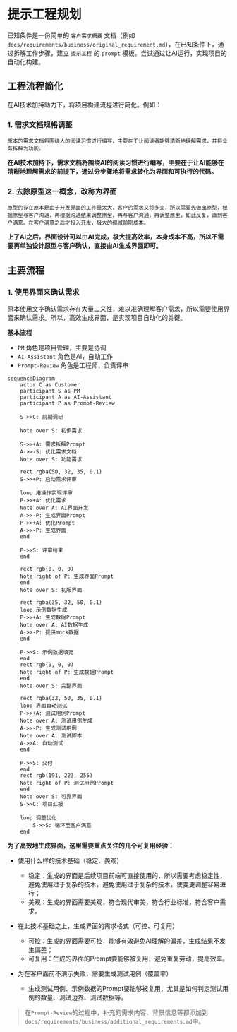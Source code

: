 # 提示工程规划

已知条件是一份简单的 `客户需求概要` 文档（例如 `docs/requirements/business/original_requirement.md`），在已知条件下，通过拆解工作步骤，建立 `提示工程` 的 `prompt` 模板。尝试通过让AI运行，实现项目的自动化构建。

## 工程流程简化

在AI技术加持助力下，将项目构建流程进行简化。例如：

### 1. **需求文档**规格调整

    原本的需求文档将围绕人的阅读习惯进行编写，主要在于让阅读者能够清晰地理解需求，并将业务拆解为功能。

**在AI技术加持下，需求文档将围绕AI的阅读习惯进行编写，主要在于让AI能够在清晰地理解需求的前提下，通过分步骤地将需求转化为界面和可执行的代码。**

### 2. 去除**原型**这一概念，改称为**界面**

    原型的存在原本是由于开发界面的工作量太大，客户的需求又将多变，所以需要先做出原型，根据原型与客户沟通，再根据沟通结果调整原型，再与客户沟通，再调整原型，如此反复，直到客户满意。在客户满意之后才投入开发，极大的缩减前期成本。

**上了AI之后，界面设计可以由AI完成，极大提高效率，本身成本不高，所以不需要再单独设计原型与客户确认，直接由AI生成界面即可。**


## 主要流程

### 1. 使用界面来确认需求

原本使用文字确认需求存在大量二义性，难以准确理解客户需求，所以需要使用界面来确认需求。所以，高效生成界面，是实现项目自动化的关键。

**基本流程**

- `PM` 角色是项目管理，主要是协调
- `AI-Assistant` 角色是AI，自动工作
- `Prompt-Review` 角色是工程师，负责评审

```mermaid
sequenceDiagram
    actor C as Customer
    participant S as PM
    participant A as AI-Assistant
    participant P as Prompt-Review

    S->>C: 前期调研

    Note over S: 初步需求
    
    S->>+A: 需求拆解Prompt
    A->>-S: 优化需求文档
    Note over S: 功能需求

    rect rgba(50, 32, 35, 0.1)
    S->>+P: 启动需求评审

    loop 用操作实现评审
    P->>+A: 优化需求
    Note over A: AI界面开发
    A->>-P: 生成界面Prompt
    P->>+A: 优化Prompt
    A->>-P: 生成界面
    end

    P->>S: 评审结束
    end

    rect rgb(0, 0, 0)
    Note right of P: 生成界面Prompt
    end
    Note over S: 初版界面

    rect rgba(35, 32, 50, 0.1)
    loop 示例数据生成
    P->>+A: 生成数据Prompt
    Note over A: AI数据生成
    A->>-P: 提供mock数据
    end

    P->>S: 示例数据填充
    end
    rect rgb(0, 0, 0)
    Note right of P: 生成数据Prompt
    end
    Note over S: 完整界面

    rect rgba(32, 50, 35, 0.1)
    loop 界面自动测试
    P->>+A: 测试用例Prompt
    Note over A: 测试用例生成
    A->>-P: 生成测试用例
    Note over A: 测试脚本
    A->>A: 自动测试
    end
    
    P->>S: 交付
    end
    rect rgb(191, 223, 255)
    Note right of P: 测试用例Prompt
    end
    Note over S: 可靠界面
    S->>C: 项目汇报
    
    loop 调整优化
        S->>S: 循环至客户满意
    end
```

**为了高效地生成界面，这里需要重点关注的几个可复用经验：**

- 使用什么样的技术基础（稳定、美观）
  - 稳定：生成的界面是后续项目前端可直接使用的，所以需要考虑稳定性，避免使用过于复杂的技术，避免使用过于复杂的技术，使变更调整容易进行；
  - 美观：生成的界面需要美观，符合现代审美，符合行业标准，符合客户需求。

- 在此技术基础之上，生成界面的需求格式（可控、可复用）
  - 可控：生成的界面需要可控，能够有效避免AI理解的偏差，生成结果不发生偏差；
  - 可复用：生成的界面的Prompt要能够被复用，避免重复劳动，提高效率。

- 为在客户面前不演示失败，需要生成测试用例（覆盖率）
  - 生成测试用例、示例数据的Prompt要能够被复用，尤其是如何判定测试用例的数量、测试边界、测试数据等。

> 在`Prompt-Review`的过程中，补充的需求内容、背景信息等都添加到`docs/requirements/business/additional_requirements.md`中。

